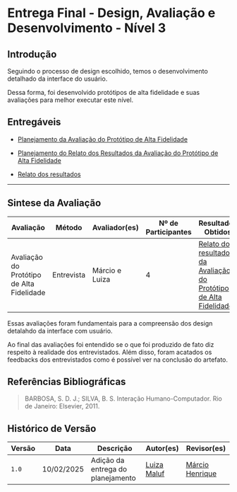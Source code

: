 # __Entrega Final - Design, Avaliação e Desenvolvimento - Nível 3__

## __Introdução__

Seguindo o processo de design escolhido, temos o desenvolvimento detalhado da interface do usuário.

Dessa forma, foi desenvolvido protótipos de alta fidelidade e suas avaliações para melhor executar este nível.

## __Entregáveis__

- [Planejamento da Avaliação do Protótipo de Alta Fidelidade](../design_avaliacao/p_alta/planejamento_exec.md)

- [Planejamento do Relato dos Resultados da Avaliação do Protótipo de Alta Fidelidade](../design_avaliacao/p_alta/planejamento_relato.md)

- [Relato dos resultados](../design_avaliacao/p_alta/relato.md)

---

## __Sintese da Avaliação__

| Avaliação |	Método |	Avaliador(es) |	Nº de Participantes |Resultados Obtidos|
|------|------|-------|----|-----|
| Avaliação do Protótipo de Alta Fidelidade |	Entrevista | Márcio e Luiza | 4 | [Relato dos resultados da Avaliação do Protótipo de Alta Fidelidade](../design_avaliacao/p_alta/relato.md)|


Essas avaliações foram fundamentais para a compreensão dos design detalahdo da interface com usuário.

Ao final das avaliações foi entendido se o que foi produzido de fato diz respeito à realidade dos entrevistados. Além disso, foram acatados os feedbacks dos entrevistados como é possível ver na conclusão do artefato.


## Referências Bibliográficas

> BARBOSA, S. D. J.; SILVA, B. S. Interação Humano-Computador. Rio de Janeiro: Elsevier, 2011.

## Histórico de Versão

| Versão |    Data    |                Descrição                 |                    Autor(es)                     |                 Revisor(es)                  |
| ------ | ---------- | ------------------------------------------- | ------------------------------------------------ | ------------------------------------------- |
| `1.0`  | 10/02/2025 | Adição da entrega do planejamento | [Luiza Maluf](https://github.com/LuizaMaluf) | [Márcio Henrique](https://github.com/) |